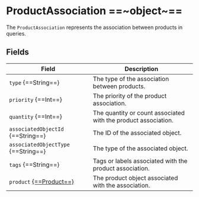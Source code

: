 # ProductAssociation ==~object~==

The `ProductAssociation` represents the association between products in queries.

## Fields

| Field                                                        	| Description                                                    	|
|-------------------------------------------------------------	|----------------------------------------------------------------	|
| `type` {==String==}                                         	| The type of the association between products.                  	|
| `priority` {==Int==}                                         	| The priority of the product association.                       	|
| `quantity` {==Int==}                                        	| The quantity or count associated with the product association. 	|
| `associatedObjectId` {==String==}                         	| The ID of the associated object.                               	|
| `associatedObjectType` {==String==}                       	| The type of the associated object.                             	|
| `tags` {==String==}                                         	| Tags or labels associated with the product association.        	|
| `product` [{==Product==}](../01-ProductType.md)            	| The product object associated with the association.            	|
